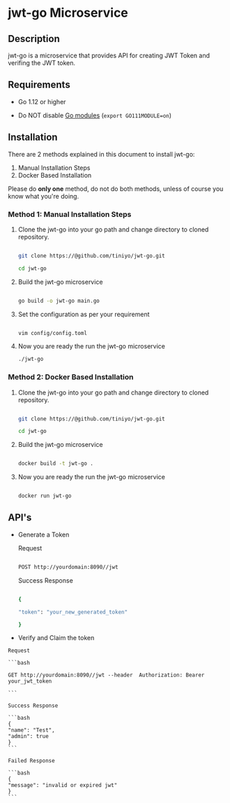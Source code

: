 # jwt-go Microservice

## Description

jwt-go is a microservice that provides API for creating JWT Token and verifing the JWT token. 


## Requirements

  - Go 1.12 or higher
  
  - Do NOT disable [Go modules](https://github.com/golang/go/wiki/Modules) (`export GO111MODULE=on`)
  
## Installation

There are 2 methods explained in this document to install jwt-go:

1. Manual Installation Steps
2. Docker Based Installation

Please do **only one** method, do not do both methods, unless of course you know what you're doing.


### Method 1: Manual Installation Steps

1.  Clone the jwt-go into your go path and change directory to cloned repository.

    ```bash
    
    git clone https://@github.com/tiniyo/jwt-go.git
    
    cd jwt-go
    ```
    
2.  Build the jwt-go microservice

    ```bash
    
    go build -o jwt-go main.go
    
    ```
    
3. Set the configuration as per your requirement

    ```bash
    
    vim config/config.toml
    
    ```
    
 4. Now you are ready the run the jwt-go microservice
 
    ```bash
    ./jwt-go
    ```
    
### Method 2: Docker Based Installation

1.  Clone the jwt-go into your go path and change directory to cloned repository.

    ```bash
    
    git clone https://@github.com/tiniyo/jwt-go.git
    
    cd jwt-go
    ```
 
2.  Build the jwt-go microservice

    ```bash
    
    docker build -t jwt-go .
    
    ```

3. Now you are ready the run the jwt-go microservice
 
    ```bash
    
    docker run jwt-go
    
    ```
    
## API's

  - Generate a Token
  
    Request
    
    ```bash
    
    POST http://yourdomain:8090//jwt
    
    ```
    
    Success Response
    
    ```bash
    
    {
    
    "token": "your_new_generated_token"
    
    }
    
    ```
 
   - Verify and Claim the token
  
    Request
    
    ```bash
    
    GET http://yourdomain:8090//jwt --header  Authorization: Bearer your_jwt_token
    
    ```
    
    Success Response
    
    ```bash
    {
    "name": "Test",
    "admin": true
    }
    ```
    
    Failed Response
    
    ```bash
    {
    "message": "invalid or expired jwt"
    }
    ```
